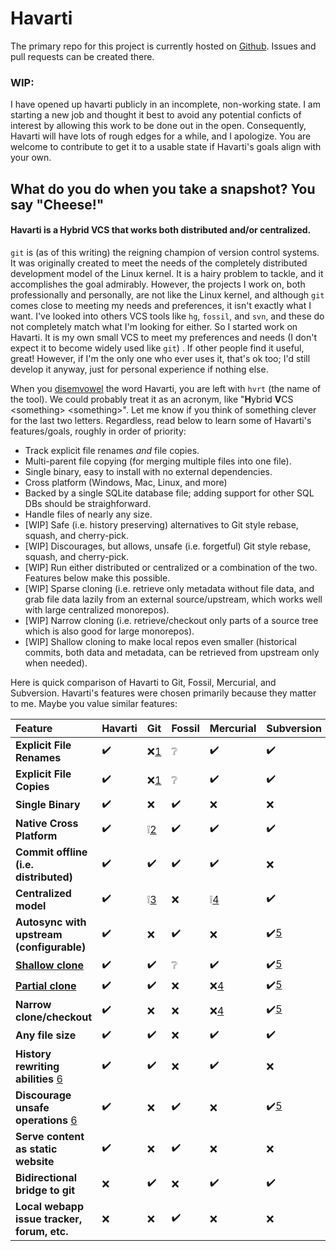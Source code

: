 # Havarti

The primary repo for this project is currently hosted on
[Github](https://github.com/hvrt-vcs/hvrt). Issues and pull requests can be
created there.

### WIP:
I have opened up havarti publicly in an incomplete, non-working state. 
I am starting a new job and thought it best to avoid any potential conficts
of interest by allowing this work to be done out in the open. Consequently,
Havarti will have lots of rough edges for a while, and I apologize. You are
welcome to contribute to get it to a usable state if Havarti's goals align
with your own.

## What do you do when you take a snapshot? You say "Cheese!"

#### Havarti is a Hybrid VCS that works both distributed and/or centralized.

`git` is (as of this writing) the reigning champion of version control systems. 
It was originally created to meet the needs of the
completely distributed development model of the Linux kernel. It is a hairy
problem to tackle, and it accomplishes the goal admirably. However, the projects I
work on, both professionally and personally, are not like the Linux kernel, and although `git` comes close to
meeting my needs and preferences, it isn't exactly what I want. I've looked into
others VCS tools like `hg`, `fossil`, and `svn`, and these do not completely match what
I'm looking for either. So I started work on Havarti. It is my own small VCS to
meet my preferences and needs (I don't expect it to become widely used like
`git`) . If other people find it useful, great! However, if I'm the only one who
ever uses it, that's ok too; I'd still develop it anyway, just for personal
experience if nothing else.

When you [disemvowel](https://en.m.wiktionary.org/wiki/disemvowel) the word Havarti, you are left with `hvrt` (the name of
the tool). We could probably treat it as an acronym, like "**H**ybrid **V**CS
\<something\> \<something\>". Let me know if you think of something clever for
the last two letters. Regardless, read below to learn some of Havarti's
features/goals, roughly in order of priority:

* Track explicit file renames _and_ file copies.
* Multi-parent file copying (for merging multiple files into one file).
* Single binary, easy to install with no external dependencies.
* Cross platform (Windows, Mac, Linux, and more)
* Backed by a single SQLite database file; adding support for other SQL DBs should be straighforward.
* Handle files of nearly any size.
* [WIP] Safe (i.e. history preserving) alternatives to Git style rebase, squash,
  and cherry-pick.
* [WIP] Discourages, but allows, unsafe (i.e. forgetful) Git style rebase, squash,
  and cherry-pick.
* [WIP] Run either distributed or centralized or a combination of the two. Features below make this possible.
* [WIP] Sparse cloning (i.e. retrieve only metadata without file data, and grab file data lazily
  from an external source/upstream, which works well with large centralized monorepos).
* [WIP] Narrow cloning (i.e. retrieve/checkout only parts of a source tree
  which is also good for large monorepos).
* [WIP] Shallow cloning to make local repos even smaller (historical
  commits, both data and metadata, can be retrieved from upstream only when
  needed).

Here is quick comparison of Havarti to Git, Fossil, Mercurial, and Subversion.
Havarti's features were chosen primarily because they matter to me. Maybe you
value similar features:

| Feature                                     | Havarti | Git    | Fossil | Mercurial | Subversion |
|:--------------------------------------------|:--------|:-------|:-------|:----------|:-----------|
| **Explicit File Renames**                   | ✔️       | ❌[1][] | ❔      | ✔️         | ✔️          |
| **Explicit File Copies**                    | ✔️       | ❌[1][] | ❔      | ✔️         | ✔️          |
| **Single Binary**                           | ✔️       | ❌      | ✔️      | ❌         | ❌          |
| **Native Cross Platform**                   | ✔️       | ❕[2][] | ✔️      | ✔️         | ✔️          |
| **Commit offline (i.e. distributed)**       | ✔️       | ✔️      | ✔️      | ✔️         | ❌          |
| **Centralized model**                       | ✔️       | ❕[3][] | ❌      | ❕[4][]    | ✔️          |
| **Autosync with upstream (configurable)**   | ✔️       | ❌      | ✔️      | ❌         | ✔️[5][]     |
| [**Shallow clone**][9]                      | ✔️       | ✔️      | ❔      | ✔️         | ✔️[5][]     |
| [**Partial clone**][9]                      | ✔️       | ✔️      | ❌      | ❌[4][]    | ✔️[5][]     |
| **Narrow clone/checkout**                   | ✔️       | ❌      | ❌      | ❌[4][]    | ✔️[5][]     |
| **Any file size**                           | ✔️       | ✔️      | ❌      | ✔️         | ✔️          |
| **History rewriting abilities** [6][]       | ✔️       | ✔️      | ❌      | ✔️         | ❌          |
| **Discourage unsafe operations** [6][]      | ✔️       | ❌      | ✔️      | ❌         | ✔️[5][]     |
| **Serve content as static website**         | ✔️       | ❌      | ✔️      | ❌         | ❌          |
| **Bidirectional bridge to git**             | ❌       | ✔️      | ❌      | ✔️         | ✔️          |
| **Local webapp issue tracker, forum, etc.** | ❌       | ❌      | ✔️      | ❌         | ❌          |

[1]: # "Lazily calculated heuristically from tree snapshots. Can be wrong depending on CLI flags passed to `git blame` and/or amount of file changes between commits."
[2]: # "Windows support via a Posix compatibility layer."
[3]: # "Via shallow clones, partial clones, and extensions."
[4]: # "Via extensions."
[5]: # "All centralized VCSs have this behavior by design."
[6]: # "Havarti doesn't arbitrarily handicap users. But it doesn't encourage them to do unsafe things either."

[9]: https://github.blog/2020-12-21-get-up-to-speed-with-partial-clone-and-shallow-clone/
